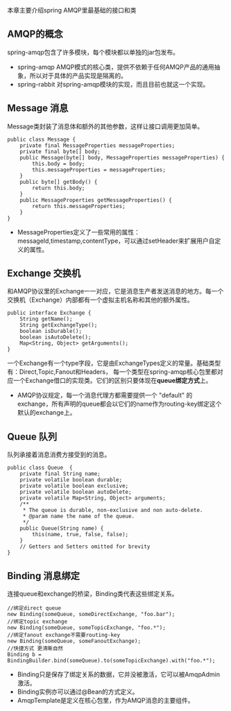 本章主要介绍spring AMQP里最基础的接口和类
## AMQP的概念
spring-amqp包含了许多模块，每个模块都以单独的jar包发布。
* spring-amqp AMQP模式的核心类，提供不依赖于任何AMQP产品的通用抽象，所以对于具体的产品实现是隔离的。
* spring-rabbit 对spring-amqp模块的实现，而且目前也就这一个实现。

## Message 消息
Message类封装了消息体和额外的其他参数，这样让接口调用更加简单。
```
public class Message {
    private final MessageProperties messageProperties;
    private final byte[] body;
    public Message(byte[] body, MessageProperties messageProperties) {
        this.body = body;
        this.messageProperties = messageProperties;
    }
    public byte[] getBody() {
        return this.body;
    }
    public MessageProperties getMessageProperties() {
        return this.messageProperties;
    }
}
```
* MessageProperties定义了一些常用的属性：messageId,timestamp,contentType，可以通过setHeader来扩展用户自定义的属性。

## Exchange 交换机
和AMQP协议里的Exchange一一对应，它是消息生产者发送消息的地方。每一个交换机（Exchange）内部都有一个虚拟主机名称和其他的额外属性。
```
public interface Exchange {
    String getName();
    String getExchangeType();
    boolean isDurable();
    boolean isAutoDelete();
    Map<String, Object> getArguments();
}
```
一个Exchange有一个type字段，它是由ExchangeTypes定义的常量。基础类型有：Direct,Topic,Fanout和Headers，
每一个类型在spring-amqp核心包里都对应一个Exchange借口的实现类。它们的区别只要体现在**queue绑定方式**上。
* AMQP协议规定，每一个消息代理方都需要提供一个 "default" 的exchange，所有声明的queue都会以它们的name作为routing-key绑定这个
默认的exchange上。

## Queue 队列
队列承接着消息消费方接受到的消息。
```
public class Queue  {
    private final String name;
    private volatile boolean durable;
    private volatile boolean exclusive;
    private volatile boolean autoDelete;
    private volatile Map<String, Object> arguments;
    /**
     * The queue is durable, non-exclusive and non auto-delete.
     * @param name the name of the queue.
     */
    public Queue(String name) {
        this(name, true, false, false);
    }
    // Getters and Setters omitted for brevity
}
```

## Binding 消息绑定
连接queue和exchange的桥梁，Binding类代表这些绑定关系。
```
//绑定direct queue
new Binding(someQueue, someDirectExchange, "foo.bar");
//绑定topic exchange
new Binding(someQueue, someTopicExchange, "foo.*");
//绑定fanout exchange不需要routing-key
new Binding(someQueue, someFanoutExchange);
//快捷方式 更清晰自然
Binding b = BindingBuilder.bind(someQueue).to(someTopicExchange).with("foo.*");
```
* Binding只是保存了绑定关系的数据，它并没被激活，它可以被AmqpAdmin激活。
* Binding实例亦可以通过@Bean的方式定义。
* AmqpTemplate是定义在核心包里，作为AMQP消息的主要组件。
